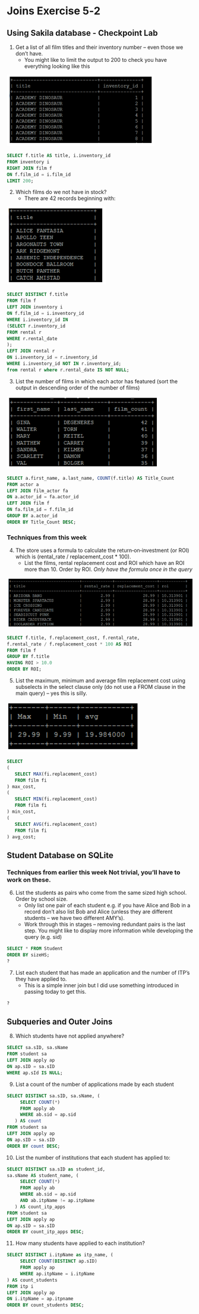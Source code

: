 # Joins Exercise 5‐2

## Using Sakila database - Checkpoint Lab

1. Get a list of all film titles and their inventory number – even those we don’t have.
   - You might like to limit the output to 200 to check you have everything looking like this

![image-20210818235505831](./images/image-20210818235505831.png)

```sql
SELECT f.title AS title, i.inventory_id
FROM inventory i
RIGHT JOIN film f
ON f.film_id = i.film_id
LIMIT 200;
```

2. Which films do we not have in stock?
   - There are 42 records beginning with:

![image-20210818235615536](images/image-20210818235615536.png)

```sql
SELECT DISTINCT f.title
FROM film f
LEFT JOIN inventory i
ON f.film_id = i.inventory_id
WHERE i.inventory_id IN
(SELECT r.inventory_id
FROM rental r
WHERE r.rental_date
);
LEFT JOIN rental r
ON i.inventory_id = r.inventory_id
WHERE i.inventory_id NOT IN r.inventory_id;
from rental r where r.rental_date IS NOT NULL;
```

3. List the number of films in which each actor has featured (sort the output in descending order of the number of films)

![image-20210818235704849](images/image-20210818235704849.png)

```sql
SELECT a.first_name, a.last_name, COUNT(f.title) AS Title_Count
FROM actor a
LEFT JOIN film_actor fa
ON a.actor_id = fa.actor_id
LEFT JOIN film f
ON fa.film_id = f.film_id
GROUP BY a.actor_id
ORDER BY Title_Count DESC;
```

### Techniques from this week

4. The store uses a formula to calculate the return‐on‐investment (or ROI) which is (rental_rate / replacement_cost \* 100).
   - List the films, rental replacement cost and ROI which have an ROI more than 10. Order by ROI. _Only have the formula once in the query_

![image-20210818235813093](images/image-20210818235813093.png)

```sql
SELECT f.title, f.replacement_cost, f.rental_rate,
f.rental_rate / f.replacement_cost * 100 AS ROI
FROM film f
GROUP BY f.title
HAVING ROI > 10.0
ORDER BY ROI;
```

5.  List the maximum, minimum and average film replacement cost using subselects in the select clause only (do not use a FROM clause in the main query) – yes this is silly.

![image-20210818235859008](images/image-20210818235859008.png)

```sql
SELECT
(
   SELECT MAX(fi.replacement_cost)
   FROM film fi
) max_cost,
(
   SELECT MIN(fi.replacement_cost)
   FROM film fi
) min_cost,
(
   SELECT AVG(fi.replacement_cost)
   FROM film fi
) avg_cost;
```

## Student Database on SQLite

### Techniques from earlier this week Not trivial, you’ll have to work on these.

6. List the students as pairs who come from the same sized high school. Order by school size.
   - Only list one pair of each student e.g. if you have Alice and Bob in a record don’t also list Bob and Alice (unless they are different students – we have two different AMY’s).
   - Work through this in stages – removing redundant pairs is the last step. You might like to display more information while developing the query (e.g. sid)

```sql
SELECT * FROM Student
ORDER BY sizeHS;
?
```
7. List each student that has made an application and the number of ITP’s they have applied to.
   - This is a simple inner join but I did use something introduced in passing today to get this.

```sql
?
```

## Subqueries and Outer Joins

8. Which students have not applied anywhere?
```sql
SELECT sa.sID, sa.sName 
FROM student sa
LEFT JOIN apply ap
ON ap.sID = sa.sID
WHERE ap.sId IS NULL;
```

9. List a count of the number of applications made by each student
```sql
SELECT DISTINCT sa.sID, sa.sName, (
     SELECT COUNT(*)
     FROM apply ab
     WHERE ab.sid = ap.sid
   ) AS count 
FROM student sa
LEFT JOIN apply ap
ON ap.sID = sa.sID
ORDER BY count DESC;
```

10. List the number of institutions that each student has applied to:
```sql
SELECT DISTINCT sa.sID as student_id, 
sa.sName AS student_name, (
     SELECT COUNT(*)
     FROM apply ab
     WHERE ab.sid = ap.sid
     AND ab.itpName != ap.itpName 
   ) AS count_itp_apps
FROM student sa
LEFT JOIN apply ap
ON ap.sID = sa.sID
ORDER BY count_itp_apps DESC;
```

11. How many students have applied to each institution?
```sql
SELECT DISTINCT i.itpName as itp_name, (
     SELECT COUNT(DISTINCT ap.sID)
     FROM apply ap
     WHERE ap.itpName = i.itpName
) AS count_students
FROM itp i
LEFT JOIN apply ap
ON i.itpName = ap.itpname
ORDER BY count_students DESC;
```